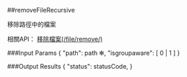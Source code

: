 ##removeFileRecursive

移除路徑中的檔案

相關API：
[移除檔案(/file/remove/)](https://creative.asuscloud.com/content/index.jsp?p=ffoperation&index=4&len=8&id=4&cid=5)

###Input Params
	{
		"path": path ✻,
		"isgroupaware": [ 0 | 1 ]
	}

###Output Results
	{
		"status": statusCode,
	}